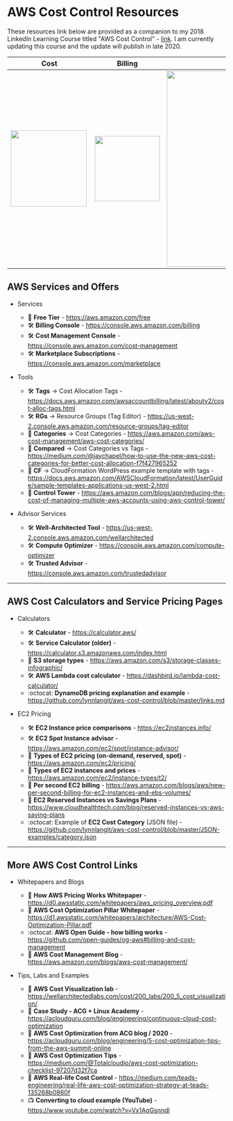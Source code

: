 # AWS Cost Control Resources

These resources link below are provided as a companion to my 2018 LinkedIn Learning Course titled "AWS Cost Control" - [link](https://www.linkedin.com/learning/amazon-web-services-controlling-cost). I am currently updating this course and the update will publish in late 2020.  

|      Cost       |  Billing | S3 Info |
|:-------------:|:------:|:------:|
|  <img src="https://github.com/lynnlangit/aws-cost-control/blob/master/images/cost.png" width="175" align="left"> | <img src="https://github.com/lynnlangit/aws-cost-control/blob/master/images/billing.png" width="150" align="top">  | <img src="https://github.com/lynnlangit/aws-cost-control/blob/master/images/s3-types.png" width="450" align="top">  | 

## AWS Services and Offers

- Services
  - 📙 **Free Tier** - https://aws.amazon.com/free
  - 🛠️ **Billing Console** - https://console.aws.amazon.com/billing
  - 🛠️ **Cost Management Console** - https://console.aws.amazon.com/cost-management
  - 🛠️ **Marketplace Subscriptions** - https://console.aws.amazon.com/marketplace
  
- Tools
  - 🛠️ **Tags** -> Cost Allocation Tags - https://docs.aws.amazon.com/awsaccountbilling/latest/aboutv2/cost-alloc-tags.html
  - 🛠️ **RGs** -> Resource Groups (Tag Editor) - https://us-west-2.console.aws.amazon.com/resource-groups/tag-editor
  - 📙  **Categories** -> Cost Categories - https://aws.amazon.com/aws-cost-management/aws-cost-categories/
  - 📘 **Compared** -> Cost Categories vs Tags - https://medium.com/@jaychapel/how-to-use-the-new-aws-cost-categories-for-better-cost-allocation-f7f427965252
  - 📙  **CF** -> CloudFormation WordPress example template with tags - https://docs.aws.amazon.com/AWSCloudFormation/latest/UserGuide/sample-templates-applications-us-west-2.html
  - 📙  **Control Tower** - https://aws.amazon.com/blogs/apn/reducing-the-cost-of-managing-multiple-aws-accounts-using-aws-control-tower/

- Advisor Services
  - 🛠️ **Well-Architected Tool** - https://us-west-2.console.aws.amazon.com/wellarchitected
  - 🛠️ **Compute Optimizer** - https://console.aws.amazon.com/compute-optimizer
  - 🛠️ **Trusted Advisor** - https://console.aws.amazon.com/trustedadvisor

---

## AWS Cost Calculators and Service Pricing Pages

- Calculators
  - 🛠️ **Calculator** - https://calculator.aws/
  - 🛠️ **Service Calculator (older)** - https://calculator.s3.amazonaws.com/index.html
  - 📙 **S3 storage types** - https://aws.amazon.com/s3/storage-classes-infographic/
  - 🛠️ **AWS Lambda cost calculator** - https://dashbird.io/lambda-cost-calculator/
  - :octocat: **DynamoDB pricing explanation and example** - https://github.com/lynnlangit/aws-cost-control/blob/master/links.md
  
- EC2 Pricing
  - 🛠️ **EC2 Instance price comparisons** - https://ec2instances.info/
  - 🛠️ **EC2 Spot Instance advisor** - https://aws.amazon.com/ec2/spot/instance-advisor/
  - 📙 **Types of EC2 pricing (on-demand, reserved, spot)** - https://aws.amazon.com/ec2/pricing/
  - 📙 **Types of EC2 instances and prices** - https://aws.amazon.com/ec2/instance-types/t2/
  - 📙 **Per second EC2 billing** - https://aws.amazon.com/blogs/aws/new-per-second-billing-for-ec2-instances-and-ebs-volumes/
  - 📘 **EC2 Reserved Instances vs Savings Plans** - https://www.cloudhealthtech.com/blog/reserved-instances-vs-aws-saving-plans
  - :octocat: Example of **EC2 Cost Category** (JSON file) - https://github.com/lynnlangit/aws-cost-control/blob/master/JSON-examples/category.json
---

## More AWS Cost Control Links

- Whitepapers and Blogs
  - 📙 **How AWS Pricing Works Whitepaper** - https://d0.awsstatic.com/whitepapers/aws_pricing_overview.pdf
  - 📙 **AWS Cost Optimization Pillar Whitepaper** - https://d1.awsstatic.com/whitepapers/architecture/AWS-Cost-Optimization-Pillar.pdf
  - :octocat: **AWS Open Guide - how billing works** - https://github.com/open-guides/og-aws#billing-and-cost-management
  - 📙 **AWS Cost Management Blog** - https://aws.amazon.com/blogs/aws-cost-management/
  
- Tips, Labs and Examples
  - 🔬 **AWS Cost Visualization lab** - https://wellarchitectedlabs.com/cost/200_labs/200_5_cost_visualization/
  - 📘 **Case Study - ACG + Linux Academy** - https://acloudguru.com/blog/engineering/continuous-cloud-cost-optimization
  - 📘 **AWS Cost Optimization from ACG blog / 2020** - https://acloudguru.com/blog/engineering/5-cost-optimization-tips-from-the-aws-summit-online
  - 📘 **AWS Cost Optimization Tips** - https://medium.com/@Totalcloudio/aws-cost-optimization-checklist-97207d32f7ca
  - 📘 **AWS Real-life Cost Control** - https://medium.com/teads-engineering/real-life-aws-cost-optimization-strategy-at-teads-135268b0860f
  - 📺 **Converting to cloud example (YouTube)** - https://www.youtube.com/watch?v=Vx1AqGsnndI

